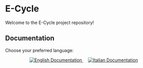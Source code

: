 # E-Cycle

Welcome to the E-Cycle project repository!

## Documentation

Choose your preferred language:

<div align="center">
  <a href="docs/README-en.md">
    <img src="https://img.shields.io/badge/Documentation-English-blue?style=for-the-badge&logo=markdown" alt="English Documentation">
  </a>
  &nbsp;&nbsp;&nbsp;
  <a href="docs/README-it.md">
    <img src="https://img.shields.io/badge/Documentazione-Italiano-green?style=for-the-badge&logo=markdown" alt="Italian Documentation">
  </a>
</div>